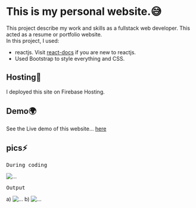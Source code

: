 # This is my personal website.😅
This project describe my work and skills as a fullstack web developer. This acted as a resume or portfolio website.<br/>
In this project, I used:
<ul>
<li>
reactjs. Visit <a href='https://react.org' target='_blank'>react-docs</a> if you are new to reactjs.
</li>
<li>Used Bootstrap to style everything and CSS.</li>
</ul>

## Hosting🚀
I deployed this site on Firebase Hosting.

## Demo🌍
See the Live demo of this website... [here](https://imran-matano.web.app/)

## pics⚡
<p style='font-family: monospace;'>During coding</p>
<img src='src\media\example\image1.png' alt='...'/>
<p style='font-family: monospace;'>Output</p>
a)
<img src='src\media\example\image2.png' alt='...'/>
b)
<img src='src\media\example\image3.png' alt='...'/>